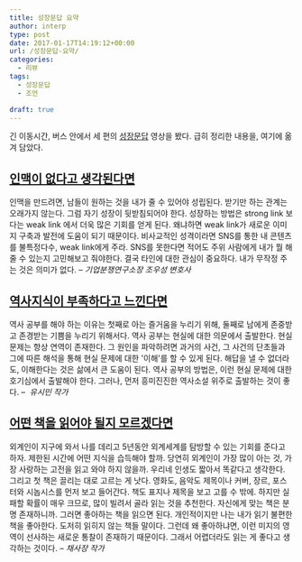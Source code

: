 ```yaml
---
title: 성장문답 요약
author: interp
type: post
date: 2017-01-17T14:19:12+00:00
url: /성장문답-요약/
categories:
  - 리뷰
tags:
  - 성장문답
  - 조언

draft: true
---
```

긴 이동시간, 버스 안에서 세 편의 [성장문답][1] 영상을 봤다. 급히 정리한 내용을, 여기에 옮겨 담았다.

## [인맥이 없다고 생각된다면][2]

인맥을 만드려면, 남들이 원하는 것을 내가 줄 수 있어야 성립된다. 받기만 하는 관계는 오래가지 않는다. 그럼 자기 성장이 뒷받침되어야 한다. 성장하는 방법은 strong link 보다는 weak link 에서 더욱 많은 기회를 얻게 된다. 왜냐하면 weak link가 새로운 이미지 구축과 발전에 도움이 되기 때문이다. 비사교적인 성격이라면 SNS를 통한 내 콘텐츠를 불특정다수, weak link에게 주라. SNS를 못한다면 적어도 주위 사람에게 내가 뭘 해줄 수 있는지 고민해보고 줘야한다. 결국 타인에 대한 관심이 중요하다. 내가 무작정 주는 것은 의미가 없다. _&#8211; 기업분쟁연구소장 조우성 변호사_

## [역사지식이 부족하다고 느낀다면][3]

역사 공부를 해야 하는 이유는 첫째로 아는 즐거움을 누리기 위해, 둘째로 남에게 존중받고 존경받는 기쁨을 누리기 위해서다. 역사 공부는 현실에 대한 의문에서 출발한다. 현실 문제는 항상 연역이 존재한다. 그 원인을 파악하려면 과거의 사건, 그 사건의 단초들과 그에 따른 해석을 통해 현실 문제에 대한 '이해'를 할 수 있게 된다. 해답을 낼 수 없더라도, 이해한다는 것은 삶에서 큰 도움이 된다. 역사 공부의 방법은, 이런 현실 문제에 대한 호기심에서 출발해야 한다. 그러나, 먼저 흥미진진한 역사소설 위주로 출발하는 것이 좋다. _&#8211;  유시민 작가_

## [어떤 책을 읽어야 될지 모르겠다면][4]

외계인이 지구에 와서 나를 데리고 5년동안 외계세계를 탐방할 수 있는 기회를 준다고 하자. 제한된 시간에 어떤 지식을 습득해야 할까. 당연히 외계인이 가장 많이 아는 것, 가장 사랑하는 고전을 읽고 와야 하지 않을까. 우리네 인생도 짧아서 똑같다고 생각한다. 그리고 첫 책은 끌리는 대로 고르는 게 낫다. 영화도, 음악도 제목이나 커버, 장르, 포스터와 시놉시스를 먼저 보고 들어간다. 책도 표지나 제목을 보고 고를 수 밖에. 하지만 실패할 확률이 매우 크므로, 많이 빌려서 골라 읽는 것을 추천한다. 자신에게 맞는 책은 분명 존재하니까. 그러면 좋아하는 책을 읽으면 된다. 개인적이지만 나는 내가 읽기 불편한 책을 좋아한다. 도저히 읽히지 않는 책들 말이다. 그런데 왜 좋아하냐면, 이런 미지의 영역이 선사하는 새로운 통찰이 존재하기 때문이다. 그래서 어렵더라도 읽는 게 좋다고 생각하는 것이다. _&#8211; 채사장 작가_

 [1]: https://www.youtube.com/channel/UCN-9Ehv9GC5fFwveWWJ3ibg
 [2]: https://www.youtube.com/watch?v=r1xJyQzNQfU
 [3]: https://www.youtube.com/watch?v=-J9uJ51_xq4
 [4]: https://www.youtube.com/watch?v=oQOMqISk9jY
